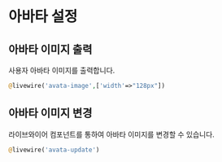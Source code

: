 # 아바타 설정

## 아바타 이미지 출력
사용자 아바타 이미지를 출력합니다.

```php
@livewire('avata-image',['width'=>"128px"])
```

## 아바타 이미지 변경
라이브와이어 컴포넌트를 통하여 아바타 이미지를 변경할 수 있습니다.

```php
@livewire('avata-update')
```
